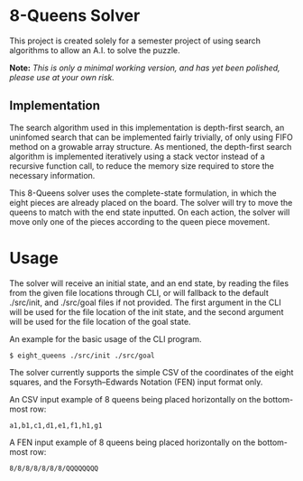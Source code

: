 # 8-Queens Solver
This project is created solely for a semester project of using search algorithms to allow an A.I. to solve the puzzle.

**Note:** _This is only a minimal working version, and has yet been polished, please use at your own risk._

## Implementation
The search algorithm used in this implementation is depth-first search, an uninfomed search that can be implemented fairly trivially, of only using FIFO method on a growable array structure. As mentioned, the depth-first search algorithm is implemented iteratively using a stack vector instead of a recursive function call, to reduce the memory size required to store the necessary information.

This 8-Queens solver uses the complete-state formulation, in which the eight pieces are already placed on the board. The solver will try to move the queens to match with the end state inputted. On each action, the solver will move only one of the pieces according to the queen piece movement.

# Usage
The solver will receive an initial state, and an end state, by reading the files from the given file locations through CLI, or will fallback to the default ./src/init, and ./src/goal files if not provided. The first argument in the CLI will be used for the file location of the init state, and the second argument will be used for the file location of the goal state.

An example for the basic usage of the CLI program.
```
$ eight_queens ./src/init ./src/goal
```

The solver currently supports the simple CSV of the coordinates of the eight squares, and the Forsyth–Edwards Notation (FEN) input format only.

An CSV input example of 8 queens being placed horizontally on the bottom-most row:
```
a1,b1,c1,d1,e1,f1,h1,g1
```
A FEN input example of 8 queens being placed horizontally on the bottom-most row:
```
8/8/8/8/8/8/8/QQQQQQQQ
```